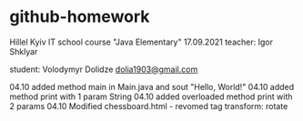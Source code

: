 # github-homework

Hillel Kyiv IT school course "Java Elementary" 17.09.2021
teacher: Igor Shklyar

student: Volodymyr Dolidze
dolia1903@gmail.com

04.10 added method main in Main.java and sout "Hello, World!"
04.10 added method print with 1 param String
04.10 added overloaded method print with 2 params
04.10 Modified chessboard.html - revomed tag transform: rotate
